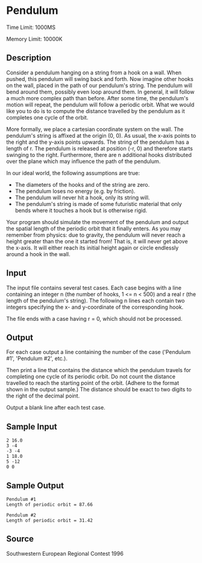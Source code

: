 # Pendulum

Time Limit: 1000MS

Memory Limit: 10000K


## Description

Consider a pendulum hanging on a string from a hook on a wall. When pushed, this pendulum will swing back and forth. Now imagine other hooks on the wall, placed in the path of our pendulum's string. The pendulum will bend around them, possibly even loop around them. In general, it will follow a much more complex path than before. After some time, the pendulum's motion will repeat, the pendulum will follow a periodic orbit. What we would like you to do is to compute the distance travelled by the pendulum as it completes one cycle of the orbit.

More formally, we place a cartesian coordinate system on the wall. The pendulum's string is affixed at the origin (0, 0). As usual, the x-axis points to the right and the y-axis points upwards. The string of the pendulum has a length of r. The pendulum is released at position (-r, 0) and therefore starts swinging to the right. Furthermore, there are n additional hooks distributed over the plane which may influence the path of the pendulum.

In our ideal world, the following assumptions are true:

- The diameters of the hooks and of the string are zero.
- The pendulum loses no energy (e.g. by friction).
- The pendulum will never hit a hook, only its string will.
- The pendulum's string is made of some futuristic material that only bends where it touches a hook but is otherwise rigid.

Your program should simulate the movement of the pendulum and output the spatial length of the periodic orbit that it finally enters. As you may remember from physics: due to gravity, the pendulum will never reach a height greater than the one it started from! That is, it will never get above the x-axis. It will either reach its initial height again or circle endlessly around a hook in the wall.


## Input

The input file contains several test cases. Each case begins with a line containing an integer n (the number of hooks, 1 <= n < 500) and a real r (the length of the pendulum's string). The following n lines each contain two integers specifying the x- and y-coordinate of the corresponding hook.

The file ends with a case having r = 0, which should not be processed.


## Output

For each case output a line containing the number of the case ('Pendulum #1', 'Pendulum #2', etc.).

Then print a line that contains the distance which the pendulum travels for completing one cycle of its periodic orbit. Do not count the distance travelled to reach the starting point of the orbit. (Adhere to the format shown in the output sample.) The distance should be exact to two digits to the right of the decimal point.

Output a blank line after each test case.


## Sample Input

```
2 16.0
3 -4
-3 -4
1 18.0
5 -12
0 0
```


## Sample Output

```
Pendulum #1
Length of periodic orbit = 87.66

Pendulum #2
Length of periodic orbit = 31.42
```


## Source

Southwestern European Regional Contest 1996
